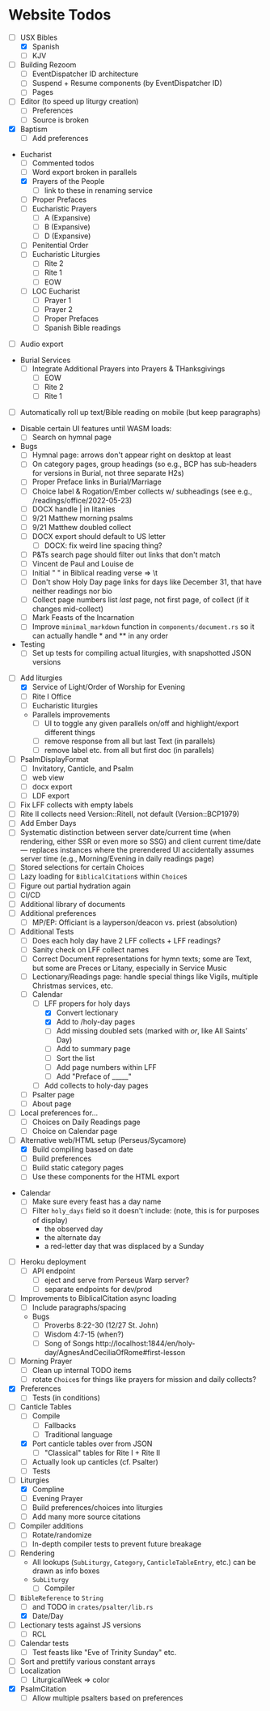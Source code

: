 Website Todos
=============

- [ ] USX Bibles
  - [x] Spanish
  - [ ] KJV
- [ ] Building Rezoom
  - [ ] EventDispatcher ID architecture
  - [ ] Suspend + Resume components (by EventDispatcher ID)
  - [ ] Pages
- [ ] Editor (to speed up liturgy creation)
  - [ ] Preferences
  - [ ] Source is broken
- [x] Baptism
  - [ ] Add preferences
- Eucharist
  - [ ] Commented todos
  - [ ] Word export broken in parallels
  - [x] Prayers of the People
    - [ ] link to these in renaming service 
  - [ ] Proper Prefaces
  - [ ] Eucharistic Prayers
    - [ ] A (Expansive)
    - [ ] B (Expansive)
    - [ ] D (Expansive)
  - [ ] Penitential Order
  - [ ] Eucharistic Liturgies
    - [ ] Rite 2
    - [ ] Rite 1
    - [ ] EOW
  - [ ] LOC Eucharist
    - [ ] Prayer 1
    - [ ] Prayer 2
    - [ ] Proper Prefaces
    - [ ] Spanish Bible readings
- [ ] Audio export
- Burial Services
  - [ ] Integrate Additional Prayers into Prayers & THanksgivings
      - [ ] EOW
      - [ ] Rite 2
      - [ ] Rite 1
- [ ] Automatically roll up text/Bible reading on mobile (but keep paragraphs)
- Disable certain UI features until WASM loads:
  - [ ] Search on hymnal page
- Bugs
  - [ ] Hymnal page: arrows don't appear right on desktop at least
  - [ ] On category pages, group headings (so e.g., BCP has sub-headers for versions in Burial, not three separate H2s)
  - [ ] Proper Preface links in Burial/Marriage
  - [ ] Choice label & Rogation/Ember collects w/ subheadings (see e.g., /readings/office/2022-05-23)
  - [ ] DOCX handle | in litanies
  - [ ] 9/21 Matthew morning psalms
  - [ ] 9/21 Matthew doubled collect
  - [ ] DOCX export should default to US letter
    - [ ] DOCX: fix weird line spacing thing?
  - [ ] P&Ts search page should filter out links that don't match
  - [ ] Vincent de Paul and Louise de
  - [ ] Initial "  " in Biblical reading verse => \t
  - [ ] Don't show Holy Day page links for days like December 31, that have neither readings nor bio
  - [ ] Collect page numbers list *last* page, not first page, of collect (if it changes mid-collect)
  - [ ] Mark Feasts of the Incarnation 
  - [ ] Improve `minimal_markdown` function in `components/document.rs` so it can actually handle * and ** in any order
- Testing
  - [ ] Set up tests for compiling actual liturgies, with snapshotted JSON versions
- [ ] Add liturgies
  - [x] Service of Light/Order of Worship for Evening
  - [ ] Rite I Office
  - [ ] Eucharistic liturgies
  - Parallels improvements
    - [ ] UI to toggle any given parallels on/off and highlight/export different things
    - [ ] remove response from all but last Text (in parallels)
    - [ ] remove label etc. from all but first doc (in parallels)
- [ ] PsalmDisplayFormat
  - [ ] Invitatory, Canticle, and Psalm
  - [ ] web view
  - [ ] docx export
  - [ ] LDF export
- [ ] Fix LFF collects with empty labels
- [ ] Rite II collects need Version::RiteII, not default (Version::BCP1979)
- [ ] Add Ember Days
- [ ] Systematic distinction between server date/current time (when rendering, either SSR or even more so SSG) and client current time/date — replaces instances where the prerendered UI accidentally assumes server time (e.g., Morning/Evening in daily readings page)
- [ ] Stored selections for certain Choices
- [ ] Lazy loading for `BiblicalCitation`s within `Choice`s
- [ ] Figure out partial hydration again
- [ ] CI/CD
- [ ] Additional library of documents
- [ ] Additional preferences
  - [ ] MP/EP: Officiant is a layperson/deacon vs. priest (absolution)
- [ ] Additional Tests
	- [ ] Does each holy day have 2 LFF collects + LFF readings?
  - [ ] Sanity check on LFF collect names
  - [ ] Correct Document representations for hymn texts; some are Text, but some are Preces or Litany, especially in Service Music
  - [ ] Lectionary/Readings page: handle special things like Vigils, multiple Christmas services, etc.
  - [ ] Calendar
    - [ ] LFF propers for holy days
      - [x] Convert lectionary
      - [x] Add to /holy-day pages
      - [ ] Add missing doubled sets (marked with *or*, like All Saints’ Day)
      - [ ] Add to summary page
      - [ ] Sort the list
      - [ ] Add page numbers within LFF
      - [ ] Add "Preface of _____"
    - [ ] Add collects to holy-day pages
  - [ ] Psalter page
  - [ ] About page
- [ ] Local preferences for...
  - [ ] Choices on Daily Readings page
  - [ ] Choice on Calendar page
- [ ] Alternative web/HTML setup (Perseus/Sycamore)
  - [x] Build compiling based on date
  - [ ] Build preferences
  - [ ] Build static category pages
  - [ ] Use these components for the HTML export
- Calendar 
  - [ ] Make sure every feast has a day name
  - [ ] Filter `holy_days` field so it doesn't include: (note, this is for purposes of display)
    - the observed day
    - the alternate day
    - a red-letter day that was displaced by a Sunday
- [ ] Heroku deployment
  - [ ] API endpoint
    - [ ] eject and serve from Perseus Warp server?
    - [ ] separate endpoints for dev/prod 
- [ ] Improvements to BiblicalCitation async loading
  - [ ] Include paragraphs/spacing
  - Bugs
    - [ ] Proverbs 8:22-30 (12/27 St. John)
    - [ ] Wisdom 4:7-15 (when?)
    - [ ] Song of Songs http://localhost:1844/en/holy-day/AgnesAndCeciliaOfRome#first-lesson
- [ ] Morning Prayer
  - [ ] Clean up internal TODO items
  - [ ] rotate `Choice`s for things like prayers for mission and daily collects?
- [x] Preferences
  - [ ] Tests (in conditions)
- [ ] Canticle Tables
  - [ ] Compile
    - [ ] Fallbacks
    - [ ] Traditional language
  - [x] Port canticle tables over from JSON
    - [ ] "Classical" tables for Rite I + Rite II
  - [ ] Actually look up canticles (cf. Psalter)
  - [ ] Tests
- [ ] Liturgies
  - [x] Compline
  - [ ] Evening Prayer
  - [ ] Build preferences/choices into liturgies
  - [ ] Add many more source citations
- [ ] Compiler additions
  - [ ] Rotate/randomize
  - [ ] In-depth compiler tests to prevent future breakage
- [ ] Rendering
  - All lookups (`SubLiturgy`, `Category`, `CanticleTableEntry`, etc.) can be drawn as info boxes
  - `SubLiturgy`
    - [ ] Compiler
- [ ] `BibleReference` to `String`
  - [ ] and TODO in `crates/psalter/lib.rs`
  - [x] Date/Day
- [ ] Lectionary tests against JS versions
  - [ ] RCL
- [ ] Calendar tests
  - [ ] Test feasts like "Eve of Trinity Sunday" etc.
- [ ] Sort and prettify various constant arrays
- [ ] Localization
  - [ ] LiturgicalWeek => color
- [x] PsalmCitation
  - [ ] Allow multiple psalters based on preferences